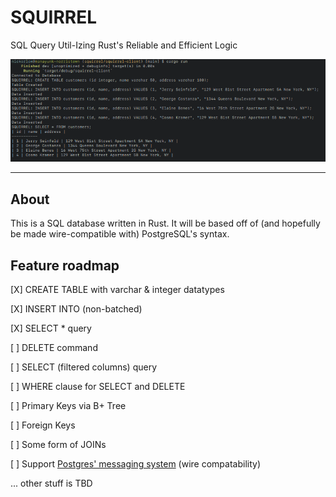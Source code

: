 # SQUIRREL
SQL Query Util-Izing Rust's Reliable and Efficient Logic

![Demo showing data insertation into SQUIRREL](https://github.com/nickorlow/squirrel/blob/main/.meta/images/demo_data_insert.png?raw=true)

---

## About
This is a SQL database written in Rust. It will be based off of (and hopefully be made wire-compatible with) PostgreSQL's syntax.

## Feature roadmap

[X] CREATE TABLE with varchar & integer datatypes

[X] INSERT INTO (non-batched)

[X] SELECT * query 

[ ] DELETE command

[ ] SELECT (filtered columns) query 

[ ] WHERE clause for SELECT and DELETE

[ ] Primary Keys via B+ Tree

[ ] Foreign Keys

[ ] Some form of JOINs

[ ] Support [Postgres' messaging system](https://www.postgresql.org/docs/current/protocol-flow.html#id-1.10.6.7.3) (wire compatability)
 
... other stuff is TBD
